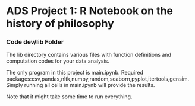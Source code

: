 # ADS Project 1:  R Notebook on the history of philosophy

### Code dev/lib Folder

The lib directory contains various files with function definitions and computation codes for your data analysis. 

The only program in this project is main.ipynb.
Required packages:csv,pandas,nltk,numpy,random,seaborn,pyplot,itertools,gensim.
Simply running all cells in main.ipynb will provide the results.

Note that it might take some time to run everything.